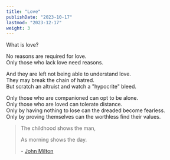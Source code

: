 ```yaml
---
title: "Love"
publishDate: "2023-10-17"
lastmod: "2023-12-17"
weight: 3
---
```


What is love?<br/>

No reasons are required for love.<br/>
Only those who lack love need reasons.<br/>

And they are left not being able to understand love.<br/>
They may break the chain of hatred.<br/>
But scratch an altruist and watch a "hypocrite" bleed.<br/>

Only those who are companioned can opt to be alone.<br/>
Only those who are loved can tolerate distance.<br/>
Only by having nothing to lose can the dreaded become fearless.<br/>
Only by proving themselves can the worthless find their values.<br/>

> The childhood shows the man,
>
> As morning shows the day.
>
> \- [John Milton](https://www.goodreads.com/quotes/789366-the-childhood-shows-the-man-as-morning-shows-the-day)

